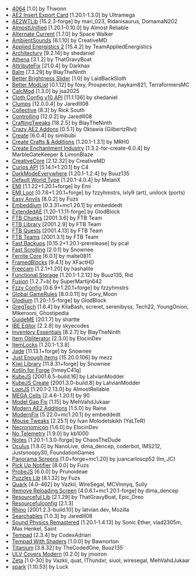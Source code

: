 - [4064](https://modrinth.com/mod/TH36JI8k) [1\.0] by Thwonn
- [AE2 Insert Export Card](https://modrinth.com/mod/qelfSMnn) [1\.20\.1\-1\.3\.0] by Ultramega
- [AE2WTLib](https://modrinth.com/mod/pNabrMMw) [15\.2\.3\-forge] by mari\_023, Ridanisaurus, DomamaN202
- [AlmostUnified](https://modrinth.com/mod/sdaSaQEz) [1\.20\.1\-0\.10\.0] by Almost Reliable
- [Alternate Current](https://modrinth.com/mod/r0v8vy1s) [1\.7\.0] by Space Walker
- [AmbientSounds](https://modrinth.com/mod/fM515JnW) [6\.1\.10] by CreativeMD
- [Applied Energistics 2](https://modrinth.com/mod/XxWD5pD3) [15\.4\.2] by TeamAppliedEnergistics
- [Architectury](https://modrinth.com/mod/lhGA9TYQ) [9\.2\.14] by shedaniel
- [Athena](https://modrinth.com/mod/b1ZV3DIJ) [3\.1\.2] by ThatGravyBoat
- [AttributeFix](https://modrinth.com/mod/lOOpEntO) [21\.0\.4] by Darkhax
- [Balm](https://modrinth.com/mod/MBAkmtvl) [7\.3\.29] by BlayTheNinth
- [Better Brightness Slider](https://modrinth.com/mod/aXleiZbk) [1\.0] by LaidBackSloth
- [Better ModList](https://modrinth.com/mod/sbpqhzIG) [0\.1\.12] by foxy, Prospector, haykam821, TerraformersMC
- [CalcMod](https://modrinth.com/mod/XoHTb2Ap) [1\.3\.0] by jsa2025
- [Cloth Config v10 API](https://modrinth.com/mod/9s6osm5g) [11\.1\.136] by shedaniel
- [Clumps](https://modrinth.com/mod/Wnxd13zP) [12\.0\.0\.4] by Jaredlll08
- [Collective](https://modrinth.com/mod/e0M1UDsY) [8\.3] by Rick South
- [Controlling](https://modrinth.com/mod/xv94TkTM) [12\.0\.2] by Jaredlll08
- [CraftingTweaks](https://modrinth.com/mod/DMu0oBKf) [18\.2\.5] by BlayTheNinth
- [Crazy AE2 Addons](https://modrinth.com/mod/anaGQD2Q) [0\.5\.1] by Oktawia \(GilbertzRivi\)
- [Create](https://modrinth.com/mod/LNytGWDc) [6\.0\.4] by simibubi
- [Create Crafts & Additions](https://modrinth.com/mod/kU1G12Nn) [1\.20\.1\-1\.3\.1] by MRH0
- [Create Enchantment Industry](https://modrinth.com/mod/JWGBpFUP) [1\.3\.2\-for\-create\-6\.0\.4] by MarbleGateKeeper & LimonBlaze
- [CreativeCore](https://modrinth.com/mod/OsZiaDHq) [2\.12\.32] by CreativeMD
- [Curios API](https://modrinth.com/mod/vvuO3ImH) [5\.14\.1\+1\.20\.1] by C4
- [DarkModeEverywhere](https://modrinth.com/mod/k3lrwGqk) [1\.20\.1\-1\.2\.4] by Buuz135
- [Default World Type](https://modrinth.com/mod/kZvO1mDq) [1\.20\.1\-4\.0\.4] by MelanX
- [EMI](https://modrinth.com/mod/fRiHVvU7) [1\.1\.22\+1\.20\.1\+forge] by Emi
- [EMI Loot](https://modrinth.com/mod/qbbO7Jns) [0\.7\.6\+1\.20\.1\+forge] by fzzyhmstrs, lxly9 \(art\), unilock \(ports\)
- [Easy Anvils](https://modrinth.com/mod/OZBR5JT5) [8\.0\.2] by Fuzs
- [Embeddium](https://modrinth.com/mod/sk9rgfiA) [0\.3\.31\+mc1\.20\.1] by embeddedt
- [ExtendedAE](https://modrinth.com/mod/JiOqfoFM) [1\.20\-1\.1\.11\-forge] by GlodBlock
- [FTB Chunks](https://www.curseforge.com/projects/314906) [2001\.3\.6] by FTB Team
- [FTB Library](https://www.curseforge.com/projects/404465) [2001\.2\.9] by FTB Team
- [FTB Quests](https://www.curseforge.com/projects/289412) [2001\.4\.13] by FTB Team
- [FTB Teams](https://www.curseforge.com/projects/404468) [2001\.3\.1] by FTB Team
- [Fast Backups](https://modrinth.com/mod/ZHKrK8Rp) [0\.15\.2\+1\.20\.1\-prerelease] by pcal
- [Fast Scrolling](https://modrinth.com/mod/JZKbCCSk) [2\.0\.1] by Snownee
- [Ferrite Core](https://modrinth.com/mod/uXXizFIs) [6\.0\.1] by malte0811
- [FramedBlocks](https://modrinth.com/mod/wbgfS34j) [9\.4\.1] by XFactHD
- [Freecam](https://modrinth.com/mod/XeEZ3fK2) [1\.2\.1\+1\.20] by hashalite
- [Functional Storage](https://modrinth.com/mod/cO40ZIg3) [1\.20\.1\-1\.2\.12] by Buuz135, Rid
- [Fusion](https://modrinth.com/mod/p19vrgc2) [1\.2\.7\+b] by SuperMartijn642
- [Fzzy Config](https://modrinth.com/mod/hYykXjDp) [0\.6\.9\+1\.20\.1\+forge] by fzzyhmstrs
- [Global GameRules](https://modrinth.com/mod/PIJSp01k) [8\.0\.0\.11] by Gory\_Moon
- [Glodium](https://modrinth.com/mod/UhW5uCKw) [1\.20\-1\.5\-forge] by GlodBlock
- [GregTech](https://modrinth.com/mod/7tG215v7) [1\.6\.4] by KilaBash, screret, serenibyss, Tech22, YoungOnion, Mikerooni, Ghostipedia
- [GuideME](https://modrinth.com/mod/Ck4E7v7R) [20\.1\.7] by shartte
- [IBE Editor](https://modrinth.com/mod/E9sX1ncV) [2\.2\.8] by skyecodes
- [Inventory Essentials](https://modrinth.com/mod/Boon8xwi) [8\.2\.7] by BlayTheNinth
- [Item Obliterator](https://modrinth.com/mod/3ESR84kR) [2\.3\.0] by ElocinDev
- [ItemLocks](https://modrinth.com/mod/tJzrFuyy) [1\.20\.1\-1\.3\.8]
- [Jade](https://modrinth.com/mod/nvQzSEkH) [11\.13\.1\+forge] by Snownee
- [Just Enough Items](https://modrinth.com/mod/u6dRKJwZ) [15\.20\.0\.106] by mezz
- [Kiwi Library](https://modrinth.com/mod/ufdDoWPd) [11\.8\.31\+forge] by Snownee
- [Kotlin for Forge](https://modrinth.com/mod/ordsPcFz) [hmeyC41q]
- [KubeJS](https://modrinth.com/mod/umyGl7zF) [2001\.6\.5\-build\.16] by LatvianModder
- [KubeJS Create](https://modrinth.com/mod/T38eAZQC) [2001\.3\.0\-build\.8] by LatvianModder
- [LootJS](https://modrinth.com/mod/fJFETWDN) [1\.20\.1\-2\.13\.0] by AlmostReliable
- [MEGA Cells](https://modrinth.com/mod/jjuIRIVr) [2\.4\.6\-1\.20\.1] by 90
- [Model Gap Fix](https://modrinth.com/mod/QdG47OkI) [1\.15] by MehVahdJukaar
- [Modern AE2 Additions](https://modrinth.com/mod/5G4fpXXj) [1\.5\.0] by Raine
- [ModernFix](https://modrinth.com/mod/nmDcB62a) [5\.22\.0\+mc1\.20\.1] by embeddedt
- [Mouse Tweaks](https://modrinth.com/mod/aC3cM3Vq) [2\.25\.1] by Ivan Molodetskikh \(YaLTeR\)
- [Necronomicon](https://modrinth.com/mod/P1Kv5EAO) [1\.6\.0] by ElocinDev
- [No Telemetry](https://modrinth.com/mod/hg77g4Pw) [1\.9\.0] by kb1000
- [Notes](https://modrinth.com/mod/ko8Qabo1) [1\.20\.1\-1\.3\.0\-forge] by ChaosTheDude
- [Oculus](https://modrinth.com/mod/GchcoXML) [1\.8\.0] by NanoLive, dima\_dencep, coderbot, IMS212, Justsnoopy30, FoundationGames
- [Panorama Screens](https://modrinth.com/mod/4k0QM1rC) [1\.0\+forge\+mc1\.20] by juancarloscp52 \(Im\_JC\)
- [Pick Up Notifier](https://modrinth.com/mod/ZX66K16c) [8\.0\.0] by Fuzs
- [ProbeJS](https://modrinth.com/mod/JJNYRb4B) [6\.0\.0] by Prunoideae
- [Puzzles Lib](https://modrinth.com/mod/QAGBst4M) [8\.1\.32] by Fuzs
- [Quark](https://modrinth.com/mod/qnQsVE2z) [4\.0\-462] by Vazkii, WireSegal, MCVinnyq, Sully
- [Remove Reloading Screen](https://modrinth.com/mod/ZP7xHXtw) [4\.0\.6\.1\+mc1\.20\.1\-forge] by dima\_dencep
- [Resourceful Lib](https://modrinth.com/mod/G1hIVOrD) [2\.1\.29] by ThatGravyBoat, Epic\_Oreo
- [Resourcefulconfig](https://modrinth.com/mod/M1953qlQ) [2\.1\.3]
- [Rhino](https://modrinth.com/mod/sk9knFPE) [2001\.2\.3\-build\.10] by latvian\.dev, Mozilla
- [Searchables](https://modrinth.com/mod/fuuu3xnx) [1\.0\.3] by Jaredlll08
- [Sound Physics Remastered](https://modrinth.com/mod/qyVF9oeo) [1\.20\.1\-1\.4\.13] by Sonic Ether, vlad2305m, Max Henkel, Saint
- [Tempad](https://modrinth.com/mod/gKNwt7xu) [2\.3\.4] by CodexAdrian
- [Tempad With Shaders](https://www.curseforge.com/projects/1019300) [1\.0\.0] by Bawnorton
- [Titanium](https://modrinth.com/mod/1Ro7m06l) [3\.8\.32] by TheCodedOne, Buuz135
- [ULV Covers Modern](https://www.curseforge.com/projects/984851) [0\.2\.0] by jmoiron
- [Zeta](https://modrinth.com/mod/MVARlG2f) [1\.0\-30] by Vazkii, quat, IThundxr, siuol, wiresegal, MehVahdJukaar
- [spark](https://modrinth.com/mod/l6YH9Als) [1\.10\.53] by Luck
